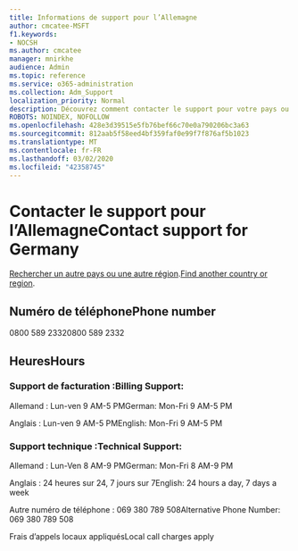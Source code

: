 ```yaml
---
title: Informations de support pour l’Allemagne
author: cmcatee-MSFT
f1.keywords:
- NOCSH
ms.author: cmcatee
manager: mnirkhe
audience: Admin
ms.topic: reference
ms.service: o365-administration
ms.collection: Adm_Support
localization_priority: Normal
description: Découvrez comment contacter le support pour votre pays ou région.
ROBOTS: NOINDEX, NOFOLLOW
ms.openlocfilehash: 428e3d39515e5fb76bef66c70e0a790206bc3a63
ms.sourcegitcommit: 812aab5f58eed4bf359faf0e99f7f876af5b1023
ms.translationtype: MT
ms.contentlocale: fr-FR
ms.lasthandoff: 03/02/2020
ms.locfileid: "42358745"
---
```

# <a name="contact-support-for-germany"></a><span data-ttu-id="921fb-103">Contacter le support pour l’Allemagne</span><span class="sxs-lookup"><span data-stu-id="921fb-103">Contact support for Germany</span></span>

<span data-ttu-id="921fb-104">[Rechercher un autre pays ou une autre région](../contact-support-for-business-products.md).</span><span class="sxs-lookup"><span data-stu-id="921fb-104">[Find another country or region](../contact-support-for-business-products.md).</span></span>

## <a name="phone-number"></a><span data-ttu-id="921fb-105">Numéro de téléphone</span><span class="sxs-lookup"><span data-stu-id="921fb-105">Phone number</span></span>
<span data-ttu-id="921fb-106">0800 589 2332</span><span class="sxs-lookup"><span data-stu-id="921fb-106">0800 589 2332</span></span>

## <a name="hours"></a><span data-ttu-id="921fb-107">Heures</span><span class="sxs-lookup"><span data-stu-id="921fb-107">Hours</span></span>
### <a name="billing-support"></a><span data-ttu-id="921fb-108">Support de facturation :</span><span class="sxs-lookup"><span data-stu-id="921fb-108">Billing Support:</span></span>

<span data-ttu-id="921fb-109">Allemand : Lun-ven 9 AM-5 PM</span><span class="sxs-lookup"><span data-stu-id="921fb-109">German: Mon-Fri 9 AM-5 PM</span></span>

<span data-ttu-id="921fb-110">Anglais : Lun-ven 9 AM-5 PM</span><span class="sxs-lookup"><span data-stu-id="921fb-110">English: Mon-Fri 9 AM-5 PM</span></span>

### <a name="technical-support"></a><span data-ttu-id="921fb-111">Support technique :</span><span class="sxs-lookup"><span data-stu-id="921fb-111">Technical Support:</span></span>

<span data-ttu-id="921fb-112">Allemand : Lun-Ven 8 AM-9 PM</span><span class="sxs-lookup"><span data-stu-id="921fb-112">German: Mon-Fri 8 AM-9 PM</span></span>

<span data-ttu-id="921fb-113">Anglais : 24 heures sur 24, 7 jours sur 7</span><span class="sxs-lookup"><span data-stu-id="921fb-113">English: 24 hours a day, 7 days a week</span></span>

<span data-ttu-id="921fb-114">Autre numéro de téléphone : 069 380 789 508</span><span class="sxs-lookup"><span data-stu-id="921fb-114">Alternative Phone Number: 069 380 789 508</span></span>

<span data-ttu-id="921fb-115">Frais d’appels locaux appliqués</span><span class="sxs-lookup"><span data-stu-id="921fb-115">Local call charges apply</span></span>

